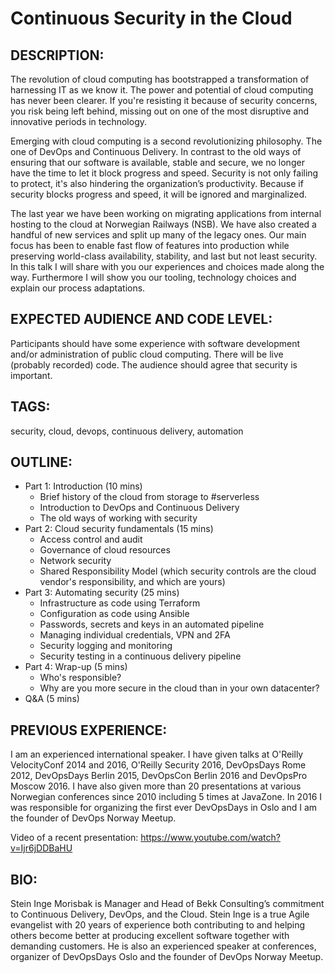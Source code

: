 Continuous Security in the Cloud
====================================

DESCRIPTION:
--------------

The revolution of cloud computing has bootstrapped a transformation of harnessing IT as we know it. The power and potential of cloud computing has never been clearer. If you're resisting it because of security concerns, you risk being left behind, missing out on one of the most disruptive and innovative periods in technology.

Emerging with cloud computing is a second revolutionizing philosophy. The one of DevOps and Continuous Delivery. In contrast to the old ways of ensuring that our software is available, stable and secure, we no longer have the time to let it block progress and speed. Security is not only failing to protect, it's also hindering the organization’s productivity. Because if security blocks progress and speed, it will be ignored and marginalized.

The last year we have been working on migrating applications from internal hosting to the cloud at Norwegian Railways (NSB). We have also created a handful of new services and split up many of the legacy ones. Our main focus has been to enable fast flow of features into production while preserving world-class availability, stability, and last but not least security. In this talk I will share with you our experiences and choices made along the way. Furthermore I will show you our tooling, technology choices and explain our process adaptations.

EXPECTED AUDIENCE AND CODE LEVEL:
-----------------------------------

Participants should have some experience with software development and/or administration of public cloud computing. There will be live (probably recorded) code. The audience should agree that security is important.

TAGS:
-------
security, cloud, devops, continuous delivery, automation

OUTLINE:
---------

- Part 1: Introduction (10 mins)
  - Brief history of the cloud from storage to #serverless
  - Introduction to DevOps and Continuous Delivery
  - The old ways of working with security
- Part 2: Cloud security fundamentals (15 mins)
  - Access control and audit
  - Governance of cloud resources
  - Network security
  - Shared Responsibility Model (which security controls are the cloud vendor's responsibility, and which are yours)
- Part 3: Automating security (25 mins)
  - Infrastructure as code using Terraform
  - Configuration as code using Ansible
  - Passwords, secrets and keys in an automated pipeline
  - Managing individual credentials, VPN and 2FA
  - Security logging and monitoring
  - Security testing in a continuous delivery pipeline
- Part 4: Wrap-up (5 mins)
  - Who's responsible?
  - Why are you more secure in the cloud than in your own datacenter?
- Q&A (5 mins)

PREVIOUS EXPERIENCE:
---------------------

I am an experienced international speaker. I have given talks at O'Reilly VelocityConf 2014 and 2016, O'Reilly Security 2016, DevOpsDays Rome 2012, DevOpsDays Berlin 2015, DevOpsCon Berlin 2016 and DevOpsPro Moscow 2016. I have also given more than 20 presentations at various Norwegian conferences since 2010 including 5 times at JavaZone. In 2016 I was responsible for organizing the first ever DevOpsDays in Oslo and I am the founder of DevOps Norway Meetup.

Video of a recent presentation: https://www.youtube.com/watch?v=Ijr6jDDBaHU

BIO:
---
Stein Inge Morisbak is Manager and Head of Bekk Consulting’s commitment to Continuous Delivery, DevOps, and the Cloud. Stein Inge is a true Agile evangelist with 20 years of experience both contributing to and helping others become better at producing excellent software together with demanding customers. He is also an experienced speaker at conferences, organizer of DevOpsDays Oslo and the founder of DevOps Norway Meetup.


